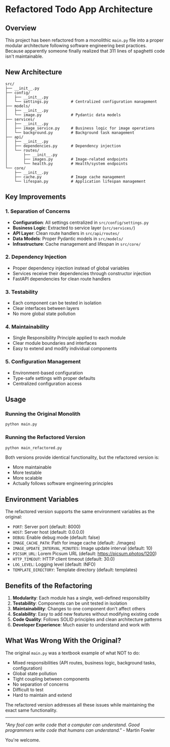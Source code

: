 # Refactored Todo App Architecture

## Overview

This project has been refactored from a monolithic `main.py` file into a proper modular architecture following software engineering best practices. Because apparently someone finally realized that 311 lines of spaghetti code isn't maintainable.

## New Architecture

```
src/
├── __init__.py
├── config/
│   ├── __init__.py
│   └── settings.py          # Centralized configuration management
├── models/
│   ├── __init__.py
│   └── image.py             # Pydantic data models
├── services/
│   ├── __init__.py
│   ├── image_service.py     # Business logic for image operations
│   └── background.py        # Background task management
├── api/
│   ├── __init__.py
│   ├── dependencies.py      # Dependency injection
│   └── routes/
│       ├── __init__.py
│       ├── images.py        # Image-related endpoints
│       └── health.py        # Health/system endpoints
└── core/
    ├── __init__.py
    ├── cache.py             # Image cache management
    └── lifespan.py          # Application lifespan management
```

## Key Improvements

### 1. **Separation of Concerns**
- **Configuration**: All settings centralized in `src/config/settings.py`
- **Business Logic**: Extracted to service layer (`src/services/`)
- **API Layer**: Clean route handlers in `src/api/routes/`
- **Data Models**: Proper Pydantic models in `src/models/`
- **Infrastructure**: Cache management and lifespan in `src/core/`

### 2. **Dependency Injection**
- Proper dependency injection instead of global variables
- Services receive their dependencies through constructor injection
- FastAPI dependencies for clean route handlers

### 3. **Testability**
- Each component can be tested in isolation
- Clear interfaces between layers
- No more global state pollution

### 4. **Maintainability**
- Single Responsibility Principle applied to each module
- Clear module boundaries and interfaces
- Easy to extend and modify individual components

### 5. **Configuration Management**
- Environment-based configuration
- Type-safe settings with proper defaults
- Centralized configuration access

## Usage

### Running the Original Monolith
```bash
python main.py
```

### Running the Refactored Version
```bash
python main_refactored.py
```

Both versions provide identical functionality, but the refactored version is:
- More maintainable
- More testable
- More scalable
- Actually follows software engineering principles

## Environment Variables

The refactored version supports the same environment variables as the original:

- `PORT`: Server port (default: 8000)
- `HOST`: Server host (default: 0.0.0.0)
- `DEBUG`: Enable debug mode (default: false)
- `IMAGE_CACHE_PATH`: Path for image cache (default: ./images)
- `IMAGE_UPDATE_INTERVAL_MINUTES`: Image update interval (default: 10)
- `PICSUM_URL`: Lorem Picsum URL (default: https://picsum.photos/1200)
- `HTTP_TIMEOUT`: HTTP client timeout (default: 30.0)
- `LOG_LEVEL`: Logging level (default: INFO)
- `TEMPLATE_DIRECTORY`: Template directory (default: templates)

## Benefits of the Refactoring

1. **Modularity**: Each module has a single, well-defined responsibility
2. **Testability**: Components can be unit tested in isolation
3. **Maintainability**: Changes to one component don't affect others
4. **Scalability**: Easy to add new features without modifying existing code
5. **Code Quality**: Follows SOLID principles and clean architecture patterns
6. **Developer Experience**: Much easier to understand and work with

## What Was Wrong With the Original?

The original `main.py` was a textbook example of what NOT to do:
- Mixed responsibilities (API routes, business logic, background tasks, configuration)
- Global state pollution
- Tight coupling between components
- No separation of concerns
- Difficult to test
- Hard to maintain and extend

The refactored version addresses all these issues while maintaining the exact same functionality.

---

*"Any fool can write code that a computer can understand. Good programmers write code that humans can understand."* - Martin Fowler

You're welcome.
